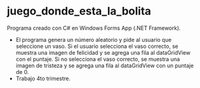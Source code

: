 # juego_donde_esta_la_bolita
Programa creado con C# en Windows Forms App (.NET Framework).
- El programa genera un número aleatorio y pide al usuario que seleccione un vaso. Si el usuario selecciona el vaso correcto, se muestra una imagen de felicidad y se agrega una fila al dataGridView con el puntaje. Si no selecciona el vaso correcto, se muestra una imagen de tristeza y se agrega una fila al dataGridView con un puntaje de 0.
- Trabajo 4to trimestre.
